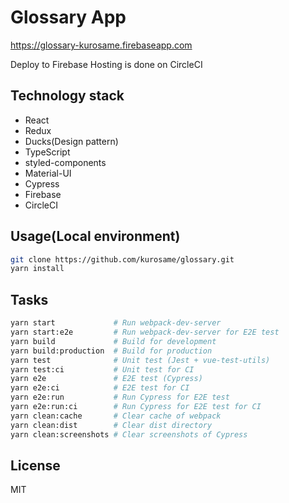# Glossary App

https://glossary-kurosame.firebaseapp.com

Deploy to Firebase Hosting is done on CircleCI

## Technology stack

- React
- Redux
- Ducks(Design pattern)
- TypeScript
- styled-components
- Material-UI
- Cypress
- Firebase
- CircleCI

## Usage(Local environment)

```sh
git clone https://github.com/kurosame/glossary.git
yarn install
```

## Tasks

```sh
yarn start             # Run webpack-dev-server
yarn start:e2e         # Run webpack-dev-server for E2E test
yarn build             # Build for development
yarn build:production  # Build for production
yarn test              # Unit test (Jest + vue-test-utils)
yarn test:ci           # Unit test for CI
yarn e2e               # E2E test (Cypress)
yarn e2e:ci            # E2E test for CI
yarn e2e:run           # Run Cypress for E2E test
yarn e2e:run:ci        # Run Cypress for E2E test for CI
yarn clean:cache       # Clear cache of webpack
yarn clean:dist        # Clear dist directory
yarn clean:screenshots # Clear screenshots of Cypress
```

## License

MIT
